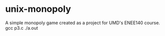 # unix-monopoly
A simple monopoly game created as a project for UMD's ENEE140 course.
gcc p3.c
./a.out
